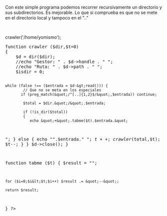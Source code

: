 <p>
	Con este simple programa podemos recorrer recursivamente un directorio y sus subdirectorios. Es mejorable. Lo que si comprueba es que no se mete en el directorio local y tampoco en el &quot;..&quot;</p>
<p>
	&nbsp;</p>
<p>
	crawler(&#39;/home/yomismo&#39;);</p>
<pre class="brush: js">
function crawler ($dir,$t=0)
{
    $d = dir($dir);
    //echo &quot;Gestor: &quot; . $d-&gt;handle . &quot; &quot;;
    //echo &quot;Ruta: &quot; . $d-&gt;path . &quot; &quot;;
    $isdir = 0;
   
    while (false !== ($entrada = $d-&gt;read())) {
            // Que no se meta en los especiales
           if (preg_match(&quot;/^[..]{1,2}$/&quot;,$entrada)) continue;

            $total = $dir.&quot;/&quot;.$entrada;
           
            if (!is_dir($total))
            {
               echo &quot;+&quot;.tabme($t).$entrada.&quot;
&quot;;
           }
           else
           {
               echo &quot;&quot;.$entrada.&quot;
&quot;;
               $t++;
               crawler($total,$t);
               $t--;
           }
    }
    $d-&gt;close();
}

function tabme ($t)
{
    $result = &quot;&quot;;

    for ($i=0;$i&lt;$t;$i++) $result .= &quot;--&quot;;   
   
    return $result;
}
?&gt;
</pre>
